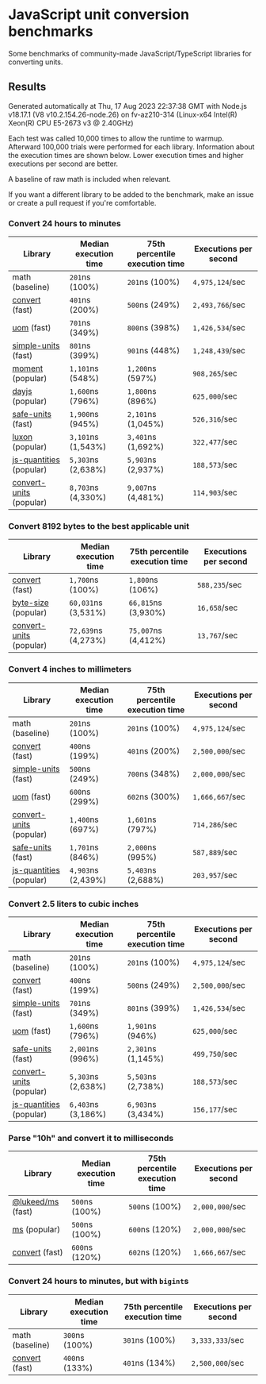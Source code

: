 # JavaScript unit conversion benchmarks

Some benchmarks of community-made JavaScript/TypeScript libraries for converting units.

## Results

<!-- beginblock(results) -->

Generated automatically at Thu, 17 Aug 2023 22:37:38 GMT with Node.js v18.17.1 (V8 v10.2.154.26-node.26) on fv-az210-314 (Linux-x64 Intel(R) Xeon(R) CPU E5-2673 v3 @ 2.40GHz)

Each test was called 10,000 times to allow the runtime to warmup.
Afterward 100,000 trials were performed for each library.
Information about the execution times are shown below.
Lower execution times and higher executions per second are better.

A baseline of raw math is included when relevant.

If you want a different library to be added to the benchmark, make an issue or create a pull request if you're comfortable.

### Convert 24 hours to minutes

| Library                                                            | Median execution time | 75th percentile execution time | Executions per second |
| ------------------------------------------------------------------ | --------------------- | ------------------------------ | --------------------- |
| math (baseline)                                                    | `201`ns (100%)        | `201`ns (100%)                 | `4,975,124`/sec       |
| [convert](https://npmjs.com/package/convert) (fast)                | `401`ns (200%)        | `500`ns (249%)                 | `2,493,766`/sec       |
| [uom](https://npmjs.com/package/uom) (fast)                        | `701`ns (349%)        | `800`ns (398%)                 | `1,426,534`/sec       |
| [simple-units](https://npmjs.com/package/simple-units) (fast)      | `801`ns (399%)        | `901`ns (448%)                 | `1,248,439`/sec       |
| [moment](https://npmjs.com/package/moment) (popular)               | `1,101`ns (548%)      | `1,200`ns (597%)               | `908,265`/sec         |
| [dayjs](https://npmjs.com/package/dayjs) (popular)                 | `1,600`ns (796%)      | `1,800`ns (896%)               | `625,000`/sec         |
| [safe-units](https://npmjs.com/package/safe-units) (fast)          | `1,900`ns (945%)      | `2,101`ns (1,045%)             | `526,316`/sec         |
| [luxon](https://npmjs.com/package/luxon) (popular)                 | `3,101`ns (1,543%)    | `3,401`ns (1,692%)             | `322,477`/sec         |
| [js-quantities](https://npmjs.com/package/js-quantities) (popular) | `5,303`ns (2,638%)    | `5,903`ns (2,937%)             | `188,573`/sec         |
| [convert-units](https://npmjs.com/package/convert-units) (popular) | `8,703`ns (4,330%)    | `9,007`ns (4,481%)             | `114,903`/sec         |

### Convert 8192 bytes to the best applicable unit

| Library                                                            | Median execution time | 75th percentile execution time | Executions per second |
| ------------------------------------------------------------------ | --------------------- | ------------------------------ | --------------------- |
| [convert](https://npmjs.com/package/convert) (fast)                | `1,700`ns (100%)      | `1,800`ns (106%)               | `588,235`/sec         |
| [byte-size](https://npmjs.com/package/byte-size) (popular)         | `60,031`ns (3,531%)   | `66,815`ns (3,930%)            | `16,658`/sec          |
| [convert-units](https://npmjs.com/package/convert-units) (popular) | `72,639`ns (4,273%)   | `75,007`ns (4,412%)            | `13,767`/sec          |

### Convert 4 inches to millimeters

| Library                                                            | Median execution time | 75th percentile execution time | Executions per second |
| ------------------------------------------------------------------ | --------------------- | ------------------------------ | --------------------- |
| math (baseline)                                                    | `201`ns (100%)        | `201`ns (100%)                 | `4,975,124`/sec       |
| [convert](https://npmjs.com/package/convert) (fast)                | `400`ns (199%)        | `401`ns (200%)                 | `2,500,000`/sec       |
| [simple-units](https://npmjs.com/package/simple-units) (fast)      | `500`ns (249%)        | `700`ns (348%)                 | `2,000,000`/sec       |
| [uom](https://npmjs.com/package/uom) (fast)                        | `600`ns (299%)        | `602`ns (300%)                 | `1,666,667`/sec       |
| [convert-units](https://npmjs.com/package/convert-units) (popular) | `1,400`ns (697%)      | `1,601`ns (797%)               | `714,286`/sec         |
| [safe-units](https://npmjs.com/package/safe-units) (fast)          | `1,701`ns (846%)      | `2,000`ns (995%)               | `587,889`/sec         |
| [js-quantities](https://npmjs.com/package/js-quantities) (popular) | `4,903`ns (2,439%)    | `5,403`ns (2,688%)             | `203,957`/sec         |

### Convert 2.5 liters to cubic inches

| Library                                                            | Median execution time | 75th percentile execution time | Executions per second |
| ------------------------------------------------------------------ | --------------------- | ------------------------------ | --------------------- |
| math (baseline)                                                    | `201`ns (100%)        | `201`ns (100%)                 | `4,975,124`/sec       |
| [convert](https://npmjs.com/package/convert) (fast)                | `400`ns (199%)        | `500`ns (249%)                 | `2,500,000`/sec       |
| [simple-units](https://npmjs.com/package/simple-units) (fast)      | `701`ns (349%)        | `801`ns (399%)                 | `1,426,534`/sec       |
| [uom](https://npmjs.com/package/uom) (fast)                        | `1,600`ns (796%)      | `1,901`ns (946%)               | `625,000`/sec         |
| [safe-units](https://npmjs.com/package/safe-units) (fast)          | `2,001`ns (996%)      | `2,301`ns (1,145%)             | `499,750`/sec         |
| [convert-units](https://npmjs.com/package/convert-units) (popular) | `5,303`ns (2,638%)    | `5,503`ns (2,738%)             | `188,573`/sec         |
| [js-quantities](https://npmjs.com/package/js-quantities) (popular) | `6,403`ns (3,186%)    | `6,903`ns (3,434%)             | `156,177`/sec         |

### Parse "10h" and convert it to milliseconds

| Library                                                   | Median execution time | 75th percentile execution time | Executions per second |
| --------------------------------------------------------- | --------------------- | ------------------------------ | --------------------- |
| [@lukeed/ms](https://npmjs.com/package/@lukeed/ms) (fast) | `500`ns (100%)        | `500`ns (100%)                 | `2,000,000`/sec       |
| [ms](https://npmjs.com/package/ms) (popular)              | `500`ns (100%)        | `600`ns (120%)                 | `2,000,000`/sec       |
| [convert](https://npmjs.com/package/convert) (fast)       | `600`ns (120%)        | `602`ns (120%)                 | `1,666,667`/sec       |

### Convert 24 hours to minutes, but with `bigint`s

| Library                                             | Median execution time | 75th percentile execution time | Executions per second |
| --------------------------------------------------- | --------------------- | ------------------------------ | --------------------- |
| math (baseline)                                     | `300`ns (100%)        | `301`ns (100%)                 | `3,333,333`/sec       |
| [convert](https://npmjs.com/package/convert) (fast) | `400`ns (133%)        | `401`ns (134%)                 | `2,500,000`/sec       |

<!-- endblock(results) -->
